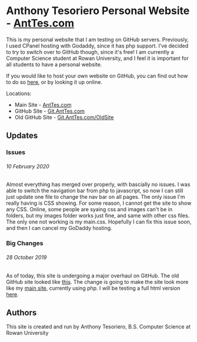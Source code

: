 # Anthony Tesoriero Personal Website - [AntTes.com](http://anttes.com)

This is my personal website that I am testing on GitHub servers. 
Previously, I used CPanel hosting with Godaddy, since it has php support. 
I've decided to try to switch over to GitHub though, since it's free! I am currently a Computer Science student at Rowan University, 
and I feel it is important for all students to have a personal website. 

If you would like to host your own website on GitHub, you can find out how to do so 
[here](https://gist.github.com/TylerFisher/6127328), or by looking it up online.

Locations: 
- Main Site - [AntTes.com](http://anttes.com)
- GitHub Site - [Git.AntTes.com](http://git.anttes.com)
- Old GitHub Site - [Git.AntTes.com/OldSite](http://git.anttes.com/OldSite)

## Updates
### Issues ### 
###### 10 February 2020
Almost everything has merged over properly, with bascially no issues. I was able to switch the navigation bar from php to javascript, so now I can still just update one file to change the nav bar on all pages. The only issue I'm really having is CSS showing. For some reason, I cannot get the site to show any CSS. Online, some people are syaing css and images can't be in folders, but my images folder works just fine, and same with other css files. The only one not working is my main.css. Hopefully I can fix this issue soon, and then I can cancel my GoDaddy hosting. 

### Big Changes ### 
###### 28 October 2019
As of today, this site is undergoing a major overhaul on GitHub. 
The old GitHub site looked like [this](https://git.anttes.com/OldSite/).
The change is going to make the site look more like my [main site](http://anttes.com), currently using php.
I will be testing a full html version [here](http://anttes.com/GitSite).

## Authors
This site is created and run by Anthony Tesoriero, B.S. Computer Science at Rowan University
